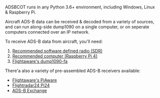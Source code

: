 ADSBCOT runs in any Python 3.6+ environment, including Windows, Linux & Raspberry Pi.

Aircraft ADS-B data can be received & decoded from a variety of sources, and can run along-side dump1090 on a single computer, or on seperate computers connected over an IP network.

To receive ADS-B data from aircraft, you'll need:

1. [Recommended software defined radio (SDR)](https://www.amazon.com/Dual-Band-Foreflight-FlightAware-Applications-Adapters/dp/B01K5KAN60/ref=sr_1_15?crid=2HESSUCJX53PB&amp;dib=eyJ2IjoiMSJ9.-BcrVEkozejNi01aZntC01cMv0KcaesQ8bVarAjJXfvBOcpNBZTuE52sF7Ncae2NWJJlsUpahxo7_Lv-B2lsr8gxDgmcuBgDG2IGSR3lJT9D4c0QlAdPm-L47-PiQe70GhQVuaaKSqjb4TiWmIKds_alrhkugTEy44F5k9jA7p93fIm6l6kgwppDBWQ8j3DDJB4rrtTi4diAVoa7Oupa4qqxd8w8wkCcomm16FTuCOs._OoQ15ZrlyppX6-3TFgZUavBlkf1890BnLKywhCAkNo&amp;dib_tag=se&amp;keywords=stratux&amp;qid=1705529274&amp;sprefix=stratux%252Caps%252C168&amp;sr=8-15&amp;ufe=app_do%253Aamzn1.fos.006c50ae-5d4c-4777-9bc0-4513d670b6bc&_encoding=UTF8&tag=ampledata-20&linkCode=ur2&linkId=5567b944046518dfafee00ec1885502f&camp=1789&creative=9325)
2. [Recommended computer (Raspberry Pi 4)](https://www.amazon.com/RasTech-Raspberry-Starter-Heatsink-Screwdriver/dp/B0C8LV6VNZ/ref=sr_1_11?crid=1E77D6JPU1EYV&amp;dib=eyJ2IjoiMSJ9.GmziFBXjr5waSxQc8tV4UirP2DPEP4YHR9azinNNab80_feQ4H_nwyzD8MttAneBqvOa5ko8TQ5pSxQ9PDx0HMStTqpFiigDPJdpxEEtXUBbMjto4kJZPQjauJgYHP396nz_oVnBd9qupwyea05vFTvRAij1VWCtPOxTfPP3UDrbVpMoLWp6GoDYW0FewjKympsFDFDpg_51OmOy3LFsaQNcApAhyVvx3YN1P3oKrE4.AMS1HrucumtXmJp3lLz_72GORdtCB8TeUAJRc8lbxuo&amp;dib_tag=se&amp;keywords=raspberry+pi&amp;qid=1705529616&amp;sprefix=raspberry+pi%252Caps%252C151&amp;sr=8-11&amp;ufe=app_do%253Aamzn1.fos.006c50ae-5d4c-4777-9bc0-4513d670b6bc&_encoding=UTF8&tag=ampledata-20&linkCode=ur2&linkId=216dea4837fb50857da9ade1f09bf15a&camp=1789&creative=9325)
3. [Flightaware's dump1090-fa](https://www.flightaware.com/adsb/piaware/install)

There'a also a variety of pre-assembled ADS-B receivers available:

* [Flightaware's PiAware](https://www.flightaware.com/adsb/piaware/)
* [Flightradar24 Pi24](https://www.flightradar24.com/build-your-own)
* [ADS-B Exchange](https://www.adsbexchange.com/ways-to-join-the-exchange/build-your-own/)

